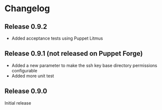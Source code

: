 # Changelog

## Release 0.9.2

* Added acceptance tests using Puppet Litmus

## Release 0.9.1 (not released on Puppet Forge)

* Added a new parameter to make the ssh key base directory permissions configurable
* Added more unit test

## Release 0.9.0

Initial release
